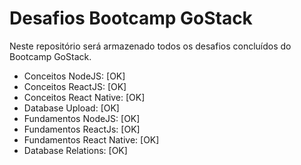# Desafios Bootcamp GoStack
Neste repositório será armazenado todos os desafios concluídos do Bootcamp GoStack.

* Conceitos NodeJS: [OK]
* Conceitos ReactJS: [OK]
* Conceitos React Native: [OK]
* Database Upload: [OK]
* Fundamentos NodeJS: [OK]
* Fundamentos ReactJs: [OK]
* Fundamentos React Native: [OK]
* Database Relations: [OK]
